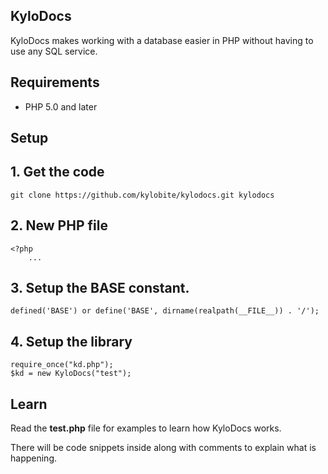 KyloDocs
-------

KyloDocs makes working with a database easier in PHP without having to use any SQL service.

Requirements
------------

* PHP 5.0 and later

Setup
-----

## 1. Get the code
    git clone https://github.com/kylobite/kylodocs.git kylodocs
## 2. New PHP file
    <?php
        ...
## 3. Setup the **BASE** constant.
    defined('BASE') or define('BASE', dirname(realpath(__FILE__)) . '/');
## 4. Setup the library
    require_once("kd.php");
    $kd = new KyloDocs("test");

Learn
-----
Read the **test.php** file for examples to learn how KyloDocs works.

There will be code snippets inside along with comments to explain what is happening.